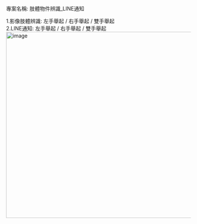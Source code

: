 專案名稱: 肢體物件辨識_LINE通知

1.影像肢體辨識: 左手舉起 / 右手舉起 / 雙手舉起<br>
2.LINE通知: 左手舉起 / 右手舉起 / 雙手舉起<br>
<img width="895" height="508" alt="image" src="https://github.com/user-attachments/assets/84321380-d163-45a7-9a7d-ce04444bea33" />

